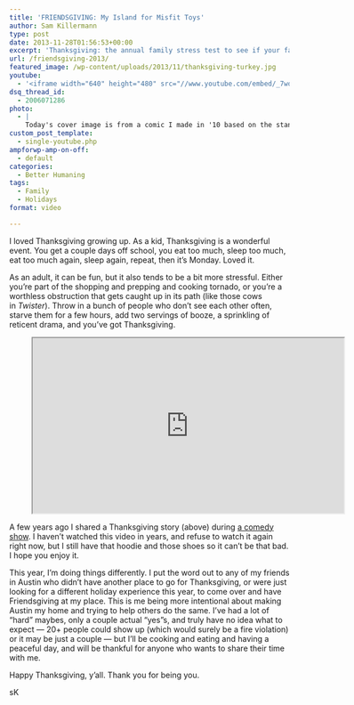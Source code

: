 ```yaml
---
title: 'FRIENDSGIVING: My Island for Misfit Toys'
author: Sam Killermann
type: post
date: 2013-11-28T01:56:53+00:00
excerpt: 'Thanksgiving: the annual family stress test to see if your family is ready for Christmas'
url: /friendsgiving-2013/
featured_image: /wp-content/uploads/2013/11/thanksgiving-turkey.jpg
youtube:
  - '<iframe width="640" height="480" src="//www.youtube.com/embed/_7wqPL_C5-k" frameborder="0" allowfullscreen></iframe>'
dsq_thread_id:
  - 2006071286
photo:
  - |
    Today's cover image is from a comic I made in '10 based on the standup in today's video. <a title="Thanksgiving Comic" href="http://samkillermann.wpengine.com/wp-content/uploads/2013/11/weakSauce-Thanksgiving.jpg">Here's the full comic</a>.
custom_post_template:
  - single-youtube.php
ampforwp-amp-on-off:
  - default
categories:
  - Better Humaning
tags:
  - Family
  - Holidays
format: video

---
```

I loved Thanksgiving growing up. As a kid, Thanksgiving is a wonderful event. You get a couple days off school, you eat too much, sleep too much, eat too much again, sleep again, repeat, then it&#8217;s Monday. Loved it.

As an adult, it can be fun, but it also tends to be a bit more stressful. Either you&#8217;re part of the shopping and prepping and cooking tornado, or you&#8217;re a worthless obstruction that gets caught up in its path (like those cows in _Twister_). Throw in a bunch of people who don&#8217;t see each other often, starve them for a few hours, add two servings of booze, a sprinkling of reticent drama, and you&#8217;ve got Thanksgiving.

<!--more-->

<div class="youtube">
  <figure><iframe width="560" height="315" src="https://www.youtube.com/embed/_7wqPL_C5-k" allowfullscreen=""></iframe></figure>
</div>

A few years ago I shared a Thanksgiving story (above) during <a href="http://www.youtube.com/watch?v=_7wqPL_C5-k" target="_blank" rel="noopener">a comedy show</a>. I haven&#8217;t watched this video in years, and refuse to watch it again right now, but I still have that hoodie and those shoes so it can&#8217;t be that bad. I hope you enjoy it.

This year, I&#8217;m doing things differently. I put the word out to any of my friends in Austin who didn&#8217;t have another place to go for Thanksgiving, or were just looking for a different holiday experience this year, to come over and have Friendsgiving at my place. This is me being more intentional about making Austin my home and trying to help others do the same. I&#8217;ve had a lot of &#8220;hard&#8221; maybes, only a couple actual &#8220;yes&#8221;s, and truly have no idea what to expect &#8212; 20+ people could show up (which would surely be a fire violation) or it may be just a couple &#8212; but I&#8217;ll be cooking and eating and having a peaceful day, and will be thankful for anyone who wants to share their time with me.

Happy Thanksgiving, y&#8217;all. Thank you for being you.

sK